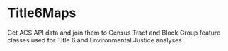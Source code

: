 # Title6Maps
Get ACS API data and join them to Census Tract and Block Group feature classes used for Title 6 and Environmental Justice analyses.
